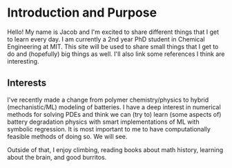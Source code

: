 # Introduction and Purpose
Hello! My name is Jacob and I'm excited to share different things that I get to learn every day. I am currently a 2nd year PhD student in Chemical Engineering at MIT. This site will be used to share small things that I get to do and (hopefully) big things as well. I'll also link some references I think are interesting.

## Interests
I've recently made a change from polymer chemistry/physics to hybrid (mechanistic/ML) modeling of batteries. I have a deep interest in numerical methods for solving PDEs and think we can (try to) learn (some aspects of) battery degradation physics with smart implementations of ML with symbolic regression. It is most important to me to have computationally feasible methods of doing so. We will see.

Outside of that, I enjoy climbing, reading books about math history, learning about the brain, and good burritos.
